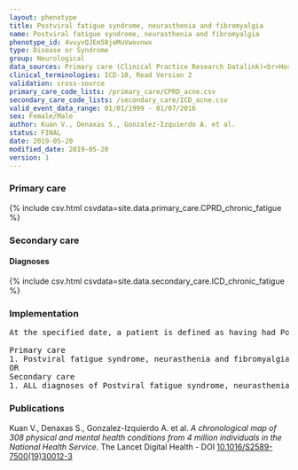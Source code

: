 ```yaml
---
layout: phenotype
title: Postviral fatigue syndrome, neurasthenia and fibromyalgia
name: Postviral fatigue syndrome, neurasthenia and fibromyalgia
phenotype_id: 4vuyvQJEm58jeMuVwovnwx 
type: Disease or Syndrome
group: Neurological
data_sources: Primary care (Clinical Practice Research Datalink)<br>Hospitalizations (Hospital Episode Statistics) 
clinical_terminologies: ICD-10, Read Version 2 
validation: cross-source
primary_care_code_lists: /primary_care/CPRD_acne.csv
secondary_care_code_lists: /secondary_care/ICD_acne.csv
valid_event_data_range: 01/01/1999 - 01/07/2016
sex: Female/Male
author: Kuan V., Denaxas S., Gonzalez-Izquierdo A. et al.
status: FINAL
date: 2019-05-20
modified_date: 2019-05-20
version: 1
---
```

### Primary care 
{% include csv.html csvdata=site.data.primary_care.CPRD_chronic_fatigue %}
### Secondary care 
#### Diagnoses 
{% include csv.html csvdata=site.data.secondary_care.ICD_chronic_fatigue %}
### Implementation 
<pre>At the specified date, a patient is defined as having had Postviral fatigue syndrome, neurasthenia or fibromyalgia IF they meet the criteria for any of the following on or before the specified date. The earliest date on which the individual meets any of the following criteria on or before the specified date is defined as the first event date:

Primary care
1. Postviral fatigue syndrome, neurasthenia and fibromyalgia diagnosis or history of diagnosis during a consultation 
OR
Secondary care
1. ALL diagnoses of Postviral fatigue syndrome, neurasthenia and fibromyalgia or history of diagnosis during a hospitalization</pre> 
 
### Publications 
Kuan V., Denaxas S., Gonzalez-Izquierdo A. et al. _A chronological map of 308 physical and mental health conditions from 4 million individuals in the National Health Service_. The Lancet Digital Health - DOI <a href='https://www.thelancet.com/journals/landig/article/PIIS2589-7500(19)30012-3/fulltext'>10.1016/S2589-7500(19)30012-3</a>